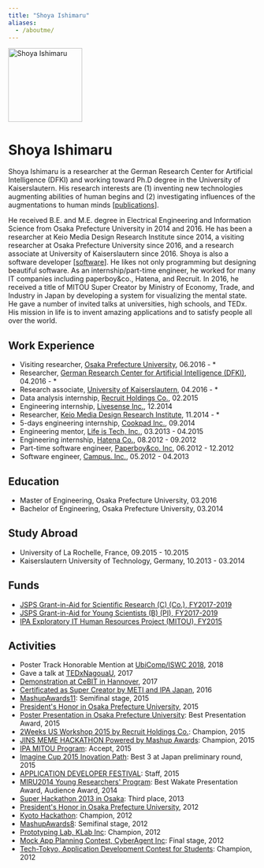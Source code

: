 ```yaml
---
title: "Shoya Ishimaru"
aliases:
  - /aboutme/
---
```


<img src="/img/icon_portrait.jpg" class="image-trimmed-by-circle image-on-frame" width="150px" alt="Shoya Ishimaru">

# Shoya Ishimaru

Shoya Ishimaru is a researcher at the German Research Center for Artificial Intelligence (DFKI) and working toward Ph.D degree in the University of Kaiserslautern. His research interests are (1) inventing new technologies augmenting abilities of human begins and (2) investigating influences of the augmentations to human minds [[publications](/publications/)].

He received B.E. and M.E. degree in Electrical Engineering and Information Science from Osaka Prefecture University in 2014 and 2016. He has been a researcher at Keio Media Design Research Institute since 2014, a visiting researcher at Osaka Prefecture University since 2016, and a research associate at University of Kaiserslautern since 2016. Shoya is also a software developer [[software](/software/)]. He likes not only programming but designing beautiful software. As an internship/part-time engineer, he worked for many IT companies including paperboy&co., Hatena, and Recruit. In 2016, he received a title of MITOU Super Creator by Ministry of Economy, Trade, and Industry in Japan by developing a system for visualizing the mental state. He gave a number of invited talks at universities, high schools, and TEDx. His mission in life is to invent amazing applications and to satisfy people all over the world.

## Work Experience

* Visiting researcher, <a href="http://www.osakafu-u.ac.jp/english/">Osaka Prefecture University</a>, 06.2016 - *
* Researcher, <a href="http://www.dfki.de/web">German Research Center for Artificial Intelligence (DFKI)</a>, 04.2016 - *
* Research associate, <a href="https://www.uni-kl.de">University of Kaiserslautern</a>, 04.2016 - *
* Data analysis internship, <a href="http://www.recruit.jp/">Recruit Holdings Co.</a>, 02.2015
* Engineering internship, <a href="http://www.livesense.co.jp/">Livesense Inc.</a>, 12.2014
* Researcher, <a href="http://www.kmd.keio.ac.jp/">Keio Media Design Research Institute</a>, 11.2014 - *
* 5-days engineering internship, <a href="https://info.cookpad.com/">Cookpad Inc.</a>, 09.2014
* Engineering mentor, <a href="http://life-is-tech.com/">Life is Tech, Inc.</a>, 03.2013 - 04.2015
* Engineering internship, <a href="http://www.hatena.ne.jp/">Hatena Co.</a>, 08.2012 - 09.2012
* Part-time software engineer, <a href="http://www.paperboy.co.jp/">Paperboy&co. Inc</a>, 06.2012 - 12.2012
* Software engineer, <a href="http://campus-inc.org/">Campus. Inc.</a>, 05.2012 - 04.2013

## Education

* Master of Engineering, Osaka Prefecture University, 03.2016
* Bachelor of Engineering, Osaka Prefecture University, 03.2014

## Study Abroad

* University of La Rochelle, France, 09.2015 - 10.2015
* Kaiserslautern University of Technology, Germany, 10.2013 - 03.2014

## Funds

* <a href="https://kaken.nii.ac.jp/ja/grant/KAKENHI-PROJECT-17K00276/">JSPS Grant-in-Aid for Scientific Research (C) (Co.), FY2017-2019</a>
* <a href="https://kaken.nii.ac.jp/ja/grant/KAKENHI-PROJECT-17K12728/">JSPS Grant-in-Aid for Young Scientists (B) (PI), FY2017-2019</a>
* <a href="https://www.ipa.go.jp/jinzai/mitou/2015/gaiyou_s-4.html">IPA Exploratory IT Human Resources Project (MITOU), FY2015</a>

## Activities

* Poster Track Honorable Mention at <a href="http://ubicomp.org/ubicomp2018/">UbiComp/ISWC 2018</a>, 2018
* Gave a talk at <a href="http://tedxnagoyau.com">TEDxNagouaU</a>, 2017
* <a href="https://www.dfki.de/web/presse/pressemitteilung/2017/HyperMind">Demonstration at CeBIT in Hannover</a>, 2017
* <a href="http://www.meti.go.jp/english/press/2016/0602_01.html">Certificated as Super Creator by METI and IPA Japan</a>, 2016
* <a href="http://mashupaward.jp/">MashupAwards11</a>: Semifinal stage, 2015
* <a href="http://shoya.io/jp/blog/honor2/">President's Honor in Osaka Prefecture University</a>, 2015
* <a href="http://www.osakafu-u.ac.jp/">Poster Presentation in Osaka Prefecture University</a>: Best Presentation Award, 2015
* <a href="http://recruit-jinji.jp/workshop2015/">2Weeks US Workshop 2015 by Recruit Holdings Co.</a>: Champion, 2015
* <a href="https://mashupawards.doorkeeper.jp/events/25862">JINS MEME HACKATHON Powered by Mashup Awards</a>: Champion, 2015
* <a href="https://www.ipa.go.jp/jinzai/mitou/2015/koubokekka_index.html">IPA MITOU Program</a>: Accept, 2015
* <a href="https://www.imaginecup.com/">Imagine Cup 2015 Inovation Path</a>: Best 3 at Japan preliminary round, 2015
* <a href="http://recruit-jinji.jp/adf_fes2015/">APPLICATION DEVELOPER FESTIVAL</a>: Staff, 2015
* <a href="https://sites.google.com/site/miru2014okayama/wakate">MIRU2014 Young Researchers' Program</a>: Best Wakate Presentation Award, Audience Award, 2014
* <a href="http://jp.startup-dating.com/2013/05/super-hackathon-2013-in-osak">Super Hackathon 2013 in Osaka</a>: Third place, 2013
* <a href="http://shoya.io/jp/blog/honor/">President's Honor in Osaka Prefecture University</a>, 2012
* <a href="http://bussorenre.com/?p=45">Kyoto Hackathon</a>: Champion, 2012
* <a href="http://ma8.mashupaward.jp/">MashupAwards8</a>: Semifinal stage, 2012
* <a href="http://internship.blog.klab.jp/2012/08/10/ptlab1-day1/">Prototyping Lab, KLab Inc</a>: Champion, 2012
* <a href="https://www.cyberagent.co.jp/list/mockplan.html">Mock App Planning Contest, CyberAgent Inc</a>: Final stage, 2012
* <a href="http://tech-tokyo.com/?p=679">Tech-Tokyo, Application Development Contest for Students</a>: Champion, 2012
